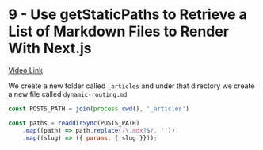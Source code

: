 # 9 - Use getStaticPaths to Retrieve a List of Markdown Files to Render With Next.js 

[Video Link]()

<TimeStamp start="0:10" end="0:15">

We create a new folder called `_articles` and under that directory we create a new file called `dynamic-routing.md`

</TimeStamp>


<TimeStamp start="1:27" end="1:37">

```jsx 
const POSTS_PATH = join(process.cwd(), '_articles')
``` 

</TimeStamp>


<TimeStamp start="2:05" end="2:10">

```jsx
const paths = readdirSync(POSTS_PATH)
    .map((path) => path.replace(/\.mdx?$/, ''))
    .map((slug) => ({ params: { slug }}));
```

</TimeStamp>








